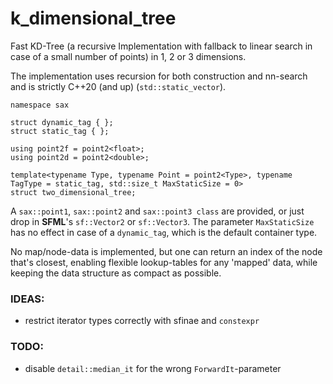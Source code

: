 # k_dimensional_tree

Fast KD-Tree (a recursive Implementation with fallback to linear search in case of a small number of points) in 1, 2 or 3 dimensions.

The implementation uses recursion for both construction and nn-search and is strictly C++20 (and up) (`std::static_vector`).


    namespace sax

    struct dynamic_tag { };
    struct static_tag { };

    using point2f = point2<float>;
    using point2d = point2<double>;

    template<typename Type, typename Point = point2<Type>, typename TagType = static_tag, std::size_t MaxStaticSize = 0>
    struct two_dimensional_tree;


A `sax::point1`, `sax::point2` and `sax::point3 class` are provided, or just drop in **SFML**'s `sf::Vector2` or `sf::Vector3`. The parameter `MaxStaticSize` has no effect in case of a `dynamic_tag`, which is the default container type.

No map/node-data is implemented, but one can return an index of the node that's closest, enabling flexible lookup-tables for any 'mapped' data, while keeping the data structure as compact as possible.

### IDEAS:

- restrict iterator types correctly with sfinae and `constexpr`

### TODO:

- disable `detail::median_it` for the wrong `ForwardIt`-parameter
